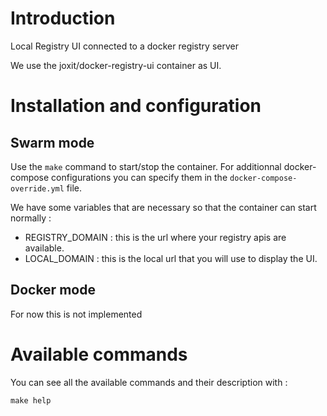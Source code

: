 # Introduction
Local Registry UI connected to a docker registry server

We use the joxit/docker-registry-ui container as UI.

# Installation and configuration

## Swarm mode 

Use the `make` command to start/stop the container. For additionnal docker-compose configurations you can specify them in the `docker-compose-override.yml` file.

We have some variables that are necessary so that the container can start normally :
- REGISTRY_DOMAIN : this is the url where your registry apis are available.
- LOCAL_DOMAIN : this is the local url that you will use to display the UI.

## Docker mode

For now this is not implemented 

# Available commands

You can see all the available commands and their description with :
```
make help
```